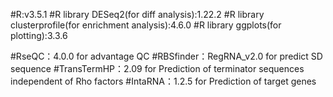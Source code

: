 #R:v3.5.1
#R library DESeq2(for diff analysis):1.22.2
#R library clusterprofile(for enrichment analysis):4.6.0
#R library ggplots(for plotting):3.3.6

#RseQC：4.0.0 for  advantage QC
#RBSfinder：RegRNA_v2.0 for predict SD sequence
#TransTermHP：2.09 for Prediction of terminator sequences independent of Rho factors
#IntaRNA：1.2.5 for Prediction of target genes